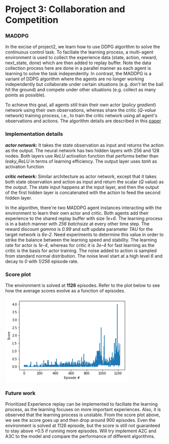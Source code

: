 

# Project 3: Collaboration and Competition

### MADDPG

In the excise of project2, we learn how to use DDPG algorithm to solve the continuous control task. To faciliate the learning process, 
a multi-agent environment is used to collect the experience data (state, action, reward, next_state, done) which are then added to replay buffer. 
Note the data collection process here are done in a parallel manner as each agent is learning to solve the task independently. 
In contrast, the MADDPG is a variant of DDPG algorithm where the agents are no longer working independently but collaborate under certain situations 
(e.g. don't let the ball hit the ground) and compete under other situations (e.g. collect as many points as possible).

To achieve this goal, all agents still train their own actor (_policy gradient_) network using their own observations,
whereas share the critic (_Q-value_ network) training process, i.e., to train the critic network using all agent's observations and actions.
The algorithm details are described in this [paper](https://github.com/ChaoLiRV/Udacity_DRL_Collaboration_and_Competition/blob/master/MADDPG_paper.pdf)
 
### Implementation details
_**actor network:**_ It takes the state observation as input and returns the action as the output. The neural network has two hidden layers with 256 and 128 nodes. Both layers use _ReLU_ activation function that performs better than
_leaky_ReLU_ in terms of learning efficiency. The output layer uses _tanh_ as activation function

_**critic network:**_ Similar architecture as actor network, except that it takes both state observation and action as input and return the scalar (_Q_ value) as the output.
The state input happens at the input layer, and then the output of the first hidden layer is concatenated with the action to feed the second hidden layer.

In the algorithm, there're two MADDPG agent instances interacting with the environment to learn their own actor and critic.
Both agents add their experience to the shared replay buffer with size _1e+6_. The learning process is in a batch manner with _256 batchsize_ at every other time step.
The reward discount _gamma_ is _0.99_ and soft update parameter _TAU_ for the target network is _6e-2_. Need experiments to determine this value in order to strike the balance between the learning speed and stability. 
The learning rate for actor is _1e-4_, whereas for critic it is _3e-4_ for fast learning as the critic is the basis for actor training. The noise added to action is sampled from standard normal distribution.
The noise level start at a high level _6_ and decay to _0_ with _1/256_ episode rate. 

### Score plot
The environment is solved at **1126** episodes. Refer to the plot below to see how the average scores evolve as a function of episodes.

![score plot](https://github.com/ChaoLiRV/Udacity_DRL_Collaboration_and_Competition/blob/master/scores.png)  

### Future work
Prioritized Experience replay can be implemented to faciliate the learning process, as the learning focuses on more important experiences.
Also, it is observed that the learning process is unstable. From the score plot above, we see the score goes up and then drop around 900 episodes. 
Even the environment is solved at 1126 episode, but the score is still not guaranteed to stay above +0.5 if running more episodes.
Will try implement A2C and A3C to the model and compare the performance of different algorithms. 
